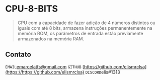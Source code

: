 # CPU-8-BITS
> CPU com a capacidade de fazer adição de 4 números distintos ou iguais com até 8 bits, armazena instruções permanentemente na memória ROM, os parâmetros de entrada estão previamente armazenados na memória RAM.

## Contato
`EMAIL`emarcelatfs@gmail.com
`GITHUB` [https://github.com/elismrclsa](https://https://github.com/elismrclsa)
`DISCORD`elis#1313
